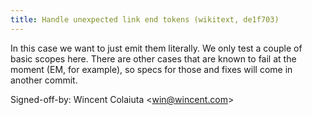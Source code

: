 ```yaml
---
title: Handle unexpected link end tokens (wikitext, de1f703)
---
```


In this case we want to just emit them literally. We only test a couple of basic scopes here. There are other cases that are known to fail at the moment (EM, for example), so specs for those and fixes will come in another commit.

Signed-off-by: Wincent Colaiuta &lt;win@wincent.com&gt;

